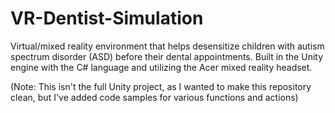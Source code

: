 # VR-Dentist-Simulation
Virtual/mixed reality environment that helps desensitize children with autism spectrum disorder (ASD) before their dental appointments. Built in the Unity engine with the C# language and utilizing the Acer mixed reality headset.

(Note: This isn't the full Unity project, as I wanted to make this repository clean, but I've added code samples for various functions and actions)
